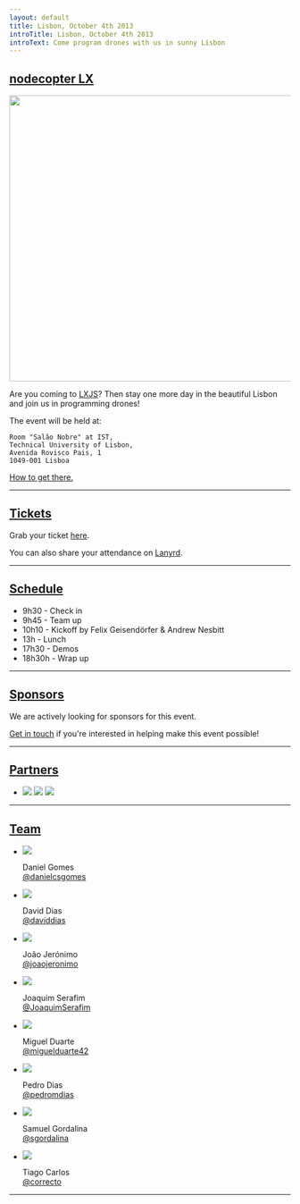 ```yaml
---
layout: default
title: Lisbon, October 4th 2013
introTitle: Lisbon, October 4th 2013
introText: Come program drones with us in sunny Lisbon
---
```


<h2 id="intro"><a href="#intro">nodecopter LX</a></h2>

<img src="http://cvc.instituto-camoes.pt/ciencia/istm.jpg" width=512/>

Are you coming to [LXJS](http://2013.lxjs.org)? Then stay one more day in the beautiful Lisbon and join us in programming drones!

The event will be held at:

```
Room "Salão Nobre" at IST,
Technical University of Lisbon,
Avenida Rovisco Pais, 1
1049-001 Lisboa
```

[How to get there.](http://www.ist.utl.pt/en/about-IST/location/)

<hr>

<h2 id="tickets"><a href="#tickets">Tickets</a></h2>

<p>Grab your ticket <a href='https://tito.io/nodecopter/nodecopter-lx'>here</a>.</p>

<p>You can also share your attendance on <a href='http://lanyrd.com/2013/nodecopterlx'>Lanyrd</a>.</p>

<hr>

<h2 id="schedule"><a href="#schedule">Schedule</a></h2>

<ul>
    <li>9h30 - Check in</li>
    <li>9h45 - Team up</li>
    <li>10h10 - Kickoff by Felix Geisendörfer &amp; Andrew Nesbitt</li>
    <li>13h - Lunch</li>
    <li>17h30 - Demos</li>
    <li>18h30h - Wrap up</li>
</ul>

<hr>

<h2 id="sponsors"><a href="#sponsors">Sponsors</a></h2>

<p>We are actively looking for sponsors for this event.</p> <a href="mailto:team@nodecopter.pt">Get in touch</a> if you're interested in helping make this event possible!

<hr>

<h2 id="partners"><a href="#partners">Partners</a></h2>

<ul class="sponsors">
  <li>
    <a href="http://inspiring.pt/" title="Inspiring PT" target="_blank"><img src="http://inspiring.pt/wp-content/uploads/2013/02/Inspiring-e1368652880764-300x50.png"></a>
    <a href="http://www.ist.utl.pt/" title="IST" target="_blank"><img src="http://istpress.ist.utl.pt/imagens/logo_ist_lisboa.gif"></a>
    <a href="http://www.iscte-iul.pt/" title="ISCTE" target="_blank"><img src="http://home.iscte-iul.pt/~rhcl/LogoISCTE-IUL-1.jpg"></a>
  </li>
</ul>

<hr>

<h2 id="team"><a href="#team">Team</a></h2>

<ul class="team">
  <li>
    <img src="http://www.gravatar.com/avatar/0fe2d959c89cf2d9de497a237c4ea99d?s=200">
    <p>
      Daniel Gomes<br>
      <a href="https://twitter.com/danielcsgomes">@danielcsgomes</a>
    </p>
  </li>
  <li>
    <img src="http://www.gravatar.com/avatar/0b2bf11db649b4901d41510c3b48ea55?s=200">
    <p>
      David Dias<br>
      <a href="https://twitter.com/daviddias">@daviddias</a>
    </p>
  </li>
  <li>
    <img src="https://secure.gravatar.com/avatar/b48ca559272ccab6ba5554be1572c9ef?s=200">
    <p>
      João Jerónimo<br>
      <a href="https://twitter.com/joaojeronimo">@joaojeronimo</a>
    </p>
  </li>
  <li>
    <img src="https://secure.gravatar.com/avatar/d3c232adfe0847b09bad08f124ddee49?s=200">
    <p>
      Joaquim Serafim<br>
      <a href="https://twitter.com/JoaquimSerafim">@JoaquimSerafim</a>
    </p>
  </li>
  <li>
    <img src="http://www.gravatar.com/avatar/9a68e46386950544e23ad30276ab7dca?s=200">
    <p>
      Miguel Duarte<br>
      <a href="https://twitter.com/miguelduarte42">@miguelduarte42</a>
    </p>
  </li>
  <li>
    <img src="http://www.gravatar.com/avatar/c278114f8923b4b5363c363e6b22dfd2?s=200">
    <p>
      Pedro Dias<br>
      <a href="https://twitter.com/pedromdias">@pedromdias</a>
    </p>
  </li>
  <li>
    <img src="https://secure.gravatar.com/avatar/a2624352f5141099905845086fd83789?s=200">
    <p>
      Samuel Gordalina<br>
      <a href="https://twitter.com/sgordalina">@sgordalina</a>
    </p>
  </li>
  <li>
    <img src="https://secure.gravatar.com/avatar/a6e05800ea17cefce306d21c5f02e1e1?s=200">
    <p>
      Tiago Carlos<br>
      <a href="https://twitter.com/correcto">@correcto</a>
    </p>
  </li>
</ul>
<hr>